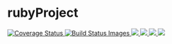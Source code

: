 # rubyProject

<a href='https://coveralls.io/r/seppaleinen/rubyProject'>
	<img src='https://coveralls.io/repos/seppaleinen/rubyProject/badge.svg' alt='Coverage Status' />
</a>
<a href="https://travis-ci.org/seppaleinen/rubyProject">
	<img title="Build Status Images" src="https://travis-ci.org/seppaleinen/rubyProject.svg"/>
</a>
<a href="https://codeclimate.com/github/seppaleinen/rubyProject">
	<img src="https://codeclimate.com/github/seppaleinen/rubyProject/badges/gpa.svg" />
</a>
<a href="https://codeclimate.com/github/seppaleinen/rubyProject/coverage">
	<img src="https://codeclimate.com/github/seppaleinen/rubyProject/badges/coverage.svg" />
</a>
<a href="https://hakiri.io/github/seppaleinen/rubyProject/master">
	<img src="https://hakiri.io/github/seppaleinen/rubyProject/master.svg" />
</a>
<a href="https://inch-ci.org/github/seppaleinen/rubyProject">
    <img src="https://inch-ci.org/github/seppaleinen/rubyProject.svg?branch=master&style=flat" />
</a>
